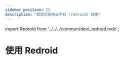 ```yaml
---
sidebar_position: 21
description: "帮助您使用云手机 (redroid) 镜像"
---
```


import Redroid from '../../../common/dev/\_redroid.mdx';

# 使用 Redroid

<Redroid />

